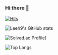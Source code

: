 ### Hi there 👋

[![Hits](https://hits.seeyoufarm.com/api/count/incr/badge.svg?url=https%3A%2F%2Fgithub.com%2FLeeh9%2F&count_bg=%2379C83D&title_bg=%23555555&icon=&icon_color=%23E7E7E7&title=hits&edge_flat=false)](https://hits.seeyoufarm.com)

![Leeh9's GitHub stats](https://github-readme-stats.vercel.app/api?username=K-Junyyy&show_icons=true&theme=dracula)

![Solved.ac Profile](http://mazassumnida.wtf/api/generate_badge?boj=gusrnss)]

![Top Langs](https://github-readme-stats.vercel.app/api/top-langs/?username=Leeh9&layout=compact&theme=dracula)

